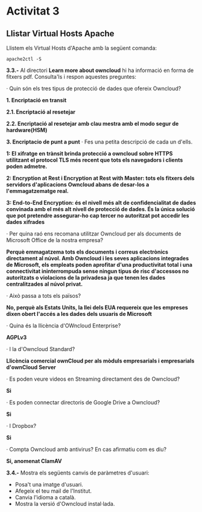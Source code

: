 # Activitat 3

## Llistar Virtual Hosts Apache
Llistem els Virtual Hosts d'Apache amb la següent comanda:

```
apache2ctl -S
```

**3.3.-** Al directori **Learn more about owncloud** hi ha informació en forma de fitxers pdf. Consulta'ls i respon aquestes preguntes:

· Quin són els tres tipus de protecció de dades que ofereix Owncloud?

**1. Encriptació en transit**

**2.1. Encriptació al resetejar**

**2.2. Encriptació al resetejar amb clau mestra amb el modo segur de hardware(HSM)**

**3. Encriptacio de punt a punt**
· Fes una petita descripció de cada un d'ells.

**1: El xifratge en trànsit brinda protecció a owncloud sobre HTTPS utilitzant el protocol TLS més recent que tots els navegadors i clients poden admetre.**

**2: Encryption at Rest i Encryption at Rest with Master: tots els fitxers dels servidors d'aplicacions Owncloud abans de desar-los a l'emmagatzematge real.**

**3: End-to-End Encryption: és el nivell més alt de confidencialitat de dades convinada amb el més alt nivell de protecció de dades. És la única solució que pot pretendre assegurar-ho cap tercer no autoritzat pot accedir les dades xifrades**

· Per quina raó ens recomana utilitzar Owncloud per als documents de Microsoft Office de la nostra empresa?
  
**Perquè emmagatzema tots els documents i correus electrònics directament al núvol. Amb Owncloud i les seves aplicacions integrades de Microsoft, els empleats poden aprofitar d'una productivitat total i una connectivitat ininterrompuda sense ningun tipus de risc d'accessos no autoritzats o violacions de la privadesa ja que tenen les dades centralitzades al núvol privat.**

· Això passa a tots els països?

**No, perquè als Estats Units, la llei dels EUA requereix que les empreses dixen obert l'accés a les dades dels usuaris de Microsoft**

· Quina és la llicència d'OWncloud Enterprise?

**AGPLv3**

· I la d'Owncloud Standard?

**Llicència comercial ownCloud per als mòduls empresarials i empresarials d'ownCloud Server**

· Es poden veure videos en Streaming directament des de Owncloud?

**Si**

· Es poden connectar directoris de Google Drive a Owncloud?

**Si**

· I Dropbox?

**Si**

· Compta Owncloud amb antivirus? En cas afirmatiu com es diu? 

**Si, anomenat ClamAV**


**3.4.-** Mostra els següents canvis de paràmetres d'usuari:

- Posa't una imatge d'usuari.
- Afegeix el teu mail de l'Institut.
- Canvia l'idioma a català.
- Mostra la versió d'Owncloud instal·lada.
